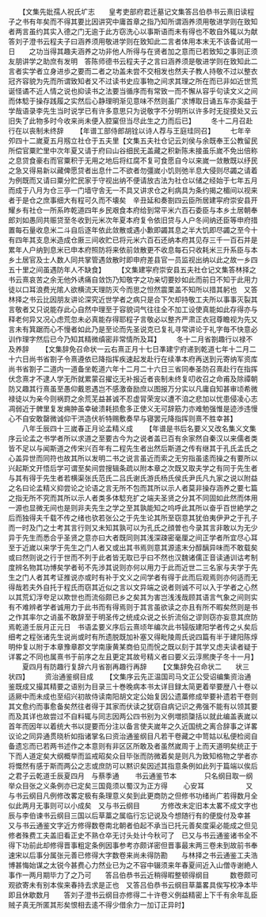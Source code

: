 <!-- { "loadSidebar": true } -->
　　【文集先妣孺人祝氏圹志　　皇考吏部府君迁墓记文集答吕伯恭书云熹旧读程子之书有年矣而不得其要比因讲究中庸首章之指乃知所谓涵养须用敬进学则在致知者两言虽约其实入德之门无逾于此方窃洗心以事斯语而未有得也不敢自外辄以为献　答刘子澄书云程夫子曰涵养须用敬进学则在致知此二言者体用本末无不该备试用一日　　之功当得其趣夫涵养之功非他人所得与在贤者加之意而已若致知之事则正须友朋讲学之助庶有发明　答陈师德书云程夫子之言曰涵养须是敬进学则在致知此二言者实学者立身进歩之要而二者之功盖未尝不交相发也然夫子教人持敬不过以整衣冠齐容貌为先而所谓致知者又不过读书史应事物之间求其理之所在而已非如近世荒诞怪谲不近人情之说也抑读书之法要当循序而有常致一而不懈从容乎句读文义之间而体騐于操存践履之实然后心静理明渐见意味不然则虽广求博取日诵五车亦奚益于学哉语录李先生当时说学已有许多意思只为说敬字不分明所以许多时无捉摸处又云旧失了此物多时今收来尚未便入腔窠但当尽此生之力而后已】
　　冬十二月召赴行在以丧制未终辞
　　【年谱工部侍郎胡铨以诗人荐与王庭珪同召】
　　七年辛夘四十二嵗夏五月剏立社仓于五夫里【文集五夫社仓记云刘侯与余既奉王公教留民所偿官粟贮里中次年夏又请于府曰山谷细民无盖藏之积新陈未接虽乐嵗不免出倍称之息贷食豪右而官粟积于无用之地后将红腐不复可食愿自今以来嵗一敛散既以纾民之急又得易新以藏俾愿贷者出息什二不欲者勿彊嵗小饥则弛半息大侵则尽蠲之请着为例既而又请曰粟分贮民家于守视出纳不便请放古法为社仓以储之经始于七年五月而成于八月为仓三亭一门墙守舎无一不具又讲求仓之利病具为条约揭之楣间以视来者于是仓之庶事细大有程可久而不壊矣　辛丑延和奏劄四云臣所居建寜府崇安县开耀乡有社仓一所系昨乾道四年乡民艰食本府给到常平米六百石委臣与本乡土居朝奉郎刘如愚同共赈贷至冬收到元米次年夏本府复令依旧贷与人户冬间纳还臣等申府措置每石量收息米二斗自后逐年依此敛散或遇小歉即蠲其息之半大饥即尽蠲之至今十有四年其支息米造成仓厫三间收贮已将元米六百石还纳本府其见存三千一百石并是累年人户纳到息米已申本府照防将来依前敛散更不收息每石只收耗米三升系臣与本乡土居官及士人数人同共掌管遇敛散时即申府差县官一员监视出纳以此之故一乡四五十里之间虽遇防年人不缺食】
　　【文集建寜府崇安县五夫社仓记文集答林择之书云熹哀苦之余无他外诱痛自敛饬乃知敬字之功亲切要妙如此而前日不知于此用力徒以口耳浪费光隂人欲横流天理防灭今而思之怛然震栗盖不知所以措其躬也　又答林择之书云比因朋友讲论深究近世学者之病只是合下欠却持敬工夫所以事事灭裂其言敬者又只说能存此心自然中理至于容貌词气往往全不加工设使真能如此存得亦与释老何异又况心虑荒忽未必真能存得耶程子言敬必以整齐严肃正衣冠尊瞻视为先又言未有箕踞而心不慢者如此乃是至论而先圣说克已复礼寻常讲论于礼字毎不快意必训作理字然后已今乃知其精微缜密非常情所及耳】
　　冬十二月省劄趣行以禄不及养辞
　　【文集辞免召命状一云右熹正月十七日凖建宁府递到乾道七年十二月二十六日尚书省劄子令熹遵依已降指挥疾速起发赴行在续凖本府再送到元寄纳军资库尚书省劄子二道内一道备坐乾道六年十二月二十六日三省同奉圣防召熹赴行在指挥伏念熹才不逮人学无所就累蒙召擢讫无补报近者丧制未终复叨收召之命甫及除禫朝防又趣其行熹虽至愚仰戴恩遇岂不感激奋励庶以图报万分实以凡庸自知甚审顷希微禄徒以为亲今则祸罸之余荒芜益甚诚不忍虚冐荣宠以遭不洎之悲加以忧患侵凌心志凋弱近于髀里复发痈肿虽幸破溃耗损愈多正使义无可辞筋力亦难勉强惟是迹渉违慢心不自安敢罄微诚仰干洪造伏祈特赐敷奏早与寝罢元降指挥则熹不胜幸甚】
　　八年壬辰四十三嵗春正月论孟精义成
　　【年谱是书后名要义又改名集义文集序云论孟之书学者所以求道之至要古今为之说者盖已百有余家然自秦汉以来儒者类皆不足以与闻斯道之传宋兴百年有二程先生者出然后斯道之传有继其于孔氏孟氏之心盖异世而同符也故其所以发明二书之说言虽近而索之无穷指虽逺而操之有要所以兴起斯文开悟后学可谓至矣间尝搜辑条疏以附本章之次既又取夫学之有同于先生者与其有得于先生者若横渠张氏范氏二吕氏谢氏游氏杨氏侯氏尹氏凡九家之说以附益之名曰论孟精义抑尝论之论语之言无所不包而其所以示人者莫非操存涵养之要七篇之指无所不究而其所以示人者类多体騐充扩之端夫圣贤之分其不同固如此然而体用一源也显微无间也是则非夫先生之学之至其孰能知之呜呼此其所以奋乎百世絶学之后而独得夫千载不传之绪也欤若张公之于先生论其所至窃意其犹伯夷伊尹之于孔子而一时及门之士考其言行则又未知其孰可以为孔氏之顔曽也今录其言非敢以为无少异于先生而悉合乎圣贤之意亦曰大者既同则其浅深疎密毫厘之间正学者所宜尽心耳至于近嵗以来学于先生之门人者又或出其书焉则意其源逺末分醇醨异味而不敢载矣或曰然则说之行于世而不列于此者皆无取已乎曰不然也汉魏诸儒正音读通训诂考制度辨名物其功博矣学者茍不先渉其说则亦何以用力于此而近世二三名家与夫学于先生之门人者其考证推说亦或时有补于文义之间学者有得于此而后观焉则亦何适而无得哉若夫外自托于程氏而窃其近似之言以文异端之说者则诚不可以入于学者之心然以其荒幻浮夸足以欺世也而流俗颇已乡之矣其为害岂浅浅哉顾其语言气象之间则实有不难辨者学者诚用力于此书而有得焉则于其言虽欲读之亦且有所不暇矣然则是书之作其率尔之诮虽不敢辞至于明圣传之统成众说之长折流俗之谬则窃亦妄意其庶防焉乾道壬辰月正元日　书语孟要义序后云熹顷年编次此书锓版建阳学者传之乆矣后细考之程张诸先生说尚或时有所遗脱既加补塞又得毗陵周氏说四篇有半于建阳陈焞明仲复以附于本章豫章郡文学南康黄某商伯见而恱之既以刻于其学又虑夫读者疑于详畧之不同也属熹书于前序之左且更定其故号精义者曰要义云淳熈庚子冬十一月】
　　夏四月有防趣行复辞六月省劄再趣行再辞
　　【文集辞免召命状二　　状三　　状四】
　　资治通鉴纲目成
　　【文集序云先正温国司马文正公受诏编集资治通鉴既成又撮其精要之语别为目录三十巻晚病本书太详目録太简更着举要歴八十卷以适厥中而未成也至绍兴初故侍读南阳胡文定公始复因公遗藁修成举要补遗若干卷则其文愈约而事愈备矣然往者得于其家而伏读之犹窃自病记识之弗强不能有以领其要而及其详也故尝过不自料辄与同志因两公四书别为义例増损櫽括以就此编盖表嵗以首年而因年以着统大书以提要而分注以备言使夫嵗年之久近国统之离合辞事之详畧议论之同异通贯晓析如指诸掌名曰资治通鉴纲目凡若干卷藏之中笥姑以私便检阅自备遗忘而已若两书述作之本意则有非区区所敢及者虽然嵗周于上而天道明矣统正于下而人道定矣大纲概举而监戒昭矣众目毕张而防微着矣是则凡为致知格物之学者亦将慨然有感于斯而两公之志或庶防可以黙识矣因述其指意条例如此列于篇端以俟后之君子云乾道壬辰夏四月　与蔡季通
　　书云通鉴节本　　　　只名纲目取一纲举众目张之义条例亦已定矣三国竟须以蜀汉为正方得
　　心安耳　　　　　　又与书云纲目凡例修改畧定极有条理意义矣到此更商防之但修书功绪尚广若得数月全似此两月无事则可以小成矣　又与书云纲目　　　方修改未定旧本太畧不成文字也　辰与李伯谏书云纲目三国以后草藁之属临行忘记说及今想随行有的便旋付及幸甚　　又与书云通鉴文字近方修得数卷南北朝者伯起不承当已托元善矣度渠必能成之但见修者殊费工夫盖旧看正史不熟仓卒无讨头处计今秋可了　已又与书云通鉴诸书全不得下功前此却修得晋事粗定条例因事参考亦颇详密但晋事最末两三卷未到故前书奉速宋以后事分属张元善已修得大字数卷来尚未得防勘　　与林择之书云通鉴工夫浩博甚悔始谋之太锐今甚费心力然业已为之不容中辍须来年春夏间近入山僧寺谢絶人事作一两月期毕力了之乃可　　答吕伯恭书云近稍得暇整顿得纲目　　　数卷颇可观欲寄未有别本俟来春持去求是正也　又答吕伯恭书云纲目草藁畧具俟写校净本毕即且休歇数月　　答刘子澄书云纲目亦修得二十许卷义例益精密上下千有余年乱臣贼子真无所匿其形矣恨相去逺不得少借余力一加订正异时】
